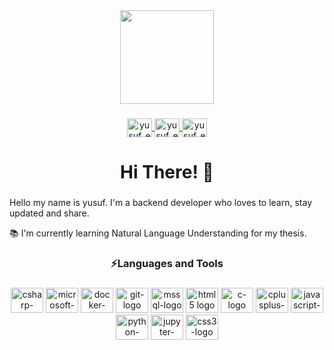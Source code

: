 <div align="center">
  <img height="150" src="https://user-images.githubusercontent.com/74038190/250967624-b3fef2db-e671-4610-bb84-1d65533dc5fb.gif" />
</div>

###

<div align="center">
  <a href="https://www.linkedin.com/in/yusuf-ekinn/" target="_blank">
  <img align="center" src="https://cdn.jsdelivr.net/npm/simple-icons@3.0.1/icons/linkedin.svg" alt="yusuf_ekin_linkedin" height="30" width="40" />
  </a>
  <a href="mailto:ekinn.yusuf56@gmail.com" target="_blank">
  <img align="center" src="https://cdn.jsdelivr.net/npm/simple-icons@3.13.0/icons/gmail.svg" alt="yusuf_ekin_linkedin" height="30" width="40" />
  </a>
  <a href="https://www.hackerrank.com/yusufekin34" target="_blank">
  <img align="center" src="https://cdn.jsdelivr.net/npm/simple-icons@3.13.0/icons/hackerrank.svg" alt="yusuf_ekin_linkedin" height="30" width="40" />
  </a>
</div>

###

<h1 align="center">Hi There! 👋</h1>

###

<p align="left">Hello my name is yusuf. I'm a backend developer who loves to learn, stay updated and share.

📚 I'm currently learning Natural Language Understanding for my thesis.</p>

###

<h3 align="center">⚡Languages and Tools</h3>

###

<div align="center">
  <img src="https://cdn.jsdelivr.net/gh/devicons/devicon/icons/csharp/csharp-plain.svg" height="40" width="52" alt="csharp-logo" />
  <img src="https://cdn.jsdelivr.net/gh/devicons/devicon/icons/dot-net/dot-net-plain-wordmark.svg" height="40" width="52" alt="microsoft-dotnet-logo" />
  <img src="https://cdn.jsdelivr.net/gh/devicons/devicon/icons/docker/docker-plain-wordmark.svg" height="40" width="52" alt="docker-logo" />
  <img src="https://cdn.jsdelivr.net/gh/devicons/devicon/icons/git/git-plain.svg" height="40" width="52" alt="git-logo" />
  <img src="https://cdn.jsdelivr.net/gh/devicons/devicon/icons/microsoftsqlserver/microsoftsqlserver-plain-wordmark.svg" height="40" width="52" alt="mssql-logo" />
  <img src="https://cdn.jsdelivr.net/gh/devicons/devicon/icons/html5/html5-plain.svg" height="40" width="52" alt="html5 logo" />
  <img src="https://cdn.jsdelivr.net/gh/devicons/devicon/icons/c/c-plain.svg" height="40" width="52" alt="c-logo" />
  <img src="https://cdn.jsdelivr.net/gh/devicons/devicon/icons/cplusplus/cplusplus-plain.svg" height="40" width="52" alt="cplusplus-logo" />
  <img src="https://cdn.jsdelivr.net/gh/devicons/devicon/icons/javascript/javascript-plain.svg" height="40" width="52" alt="javascript-logo" />
  <img src="https://cdn.jsdelivr.net/gh/devicons/devicon/icons/python/python-plain.svg" height="40" width="52" alt="python-logo" />
  <img src="https://cdn.jsdelivr.net/gh/devicons/devicon/icons/jupyter/jupyter-original-wordmark.svg" height="40" width="52" alt="jupyter-logo" />
  <img src="https://cdn.jsdelivr.net/gh/devicons/devicon/icons/css3/css3-plain.svg" height="40" width="52" alt="css3-logo" />
</div>
